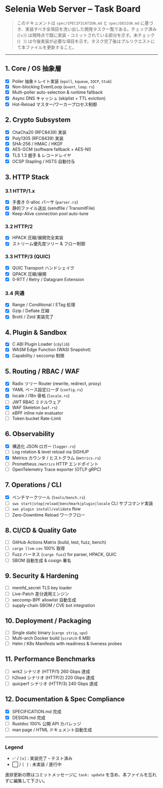 # Selenia Web Server – Task Board

> このドキュメントは `spec/SPECIFICATION.md` と `spec/DESIGN.md` に基づき、実装すべき全項目を洗い出した開発タスク一覧である。チェック済み (`[x]`) は現時点で既に実装・コミットされている部分を示す。未チェック (`[ ]`) は今後実装が必要な項目を示す。タスク完了後はプルリクエストにて本ファイルを更新すること。

---

## 1. Core / OS 抽象層
- [x] Poller 抽象トレイト実装 (`epoll`, `kqueue`, `IOCP`, `Stub`)
- [x] Non-blocking EventLoop (`event_loop.rs`)
- [x] Multi-poller auto-selection & runtime fallback
- [x] Async DNS キャッシュ (skiplist + TTL eviction)
- [x] Hot-Reload マスター/ワーカープロセス制御

## 2. Crypto Subsystem
- [x] ChaCha20 (RFC8439) 実装
- [x] Poly1305 (RFC8439) 実装
- [x] SHA-256 / HMAC / HKDF
- [x] AES-GCM (software fallback + AES-NI)
- [x] TLS 1.3 握手 & レコードレイヤ
- [x] OCSP Stapling / HSTS 自動付与

## 3. HTTP Stack
### 3.1 HTTP/1.x
- [x] 手書き 0-alloc パーサ (`parser.rs`)
- [x] 静的ファイル送出 (sendfile / TransmitFile)
- [x] Keep-Alive connection pool auto-tune

### 3.2 HTTP/2
- [x] HPACK 圧縮/展開完全実装
- [x] ストリーム優先度ツリー & フロー制御

### 3.3 HTTP/3 (QUIC)
- [x] QUIC Transport ハンドシェイク
- [x] QPACK 圧縮/展開
- [x] 0-RTT / Retry / Datagram Extension

### 3.4 共通
- [x] Range / Conditional / ETag 処理
- [x] Gzip / Deflate 圧縮
- [x] Brotli / Zstd 実装完了

## 4. Plugin & Sandbox
- [x] C ABI Plugin Loader (`cdylib`)
- [x] WASM Edge Function (WASI Snapshot)
- [x] Capability / seccomp 制限

## 5. Routing / RBAC / WAF
- [x] Radix ツリー Router (rewrite, redirect, proxy)
- [x] YAML ベース設定ローダ (`config.rs`)
- [x] locale / i18n 骨格 (`locale.rs`)
- [ ] JWT RBAC ミドルウェア
- [x] WAF Skeleton (`waf.rs`)
- [ ] eBPF inline rule evaluator
- [ ] Token bucket Rate-Limit

## 6. Observability
- [x] 構造化 JSON ロガー (`logger.rs`)
- [ ] Log rotation & level reload via SIGHUP
- [x] Metrics カウンタ / ヒストグラム (`metrics.rs`)
- [ ] Prometheus `/metrics` HTTP エンドポイント
- [ ] OpenTelemetry Trace exporter (OTLP gRPC)

## 7. Operations / CLI
- [x] ベンチマークツール (`tools/bench.rs`)
- [ ] `sws start|stop|reload|benchmark|plugin|locale` CLI サブコマンド実装
- [ ] `sws plugin install/validate` flow
- [ ] Zero-Downtime Reload ワークフロー

## 8. CI/CD & Quality Gate
- [ ] GitHub Actions Matrix (build, test, fuzz, bench)
- [ ] `cargo llvm-cov` 100% 取得
- [ ] Fuzz ハーネス (`cargo fuzz`) for parser, HPACK, QUIC
- [ ] SBOM 自動生成 & cosign 署名

## 9. Security & Hardening
- [ ] memfd_secret TLS key loader
- [ ] Live-Patch 差分適用エンジン
- [ ] seccomp-BPF allowlist 自動生成
- [ ] supply-chain SBOM / CVE bot integration

## 10. Deployment / Packaging
- [ ] Single static binary (`cargo strip`, `upx`)
- [ ] Multi-arch Docker build (`scratch` 6 MB)
- [ ] Helm / K8s Manifests with readiness & liveness probes

## 11. Performance Benchmarks
- [ ] wrk2 シナリオ (HTTP/1) 260 Gbps 達成
- [ ] h2load シナリオ (HTTP/2) 220 Gbps 達成
- [ ] quicperf シナリオ (HTTP/3) 240 Gbps 達成

## 12. Documentation & Spec Compliance
- [x] SPECIFICATION.md 完成
- [x] DESIGN.md 完成
- [ ] Rustdoc 100% 公開 API カバレッジ
- [ ] man page / HTML ドキュメント自動生成

---

### Legend
- ✅ / `[x]` : 実装完了・テスト済み
- ⬜️ / `[ ]` : 未実装 / 進行中

進捗更新の際はコミットメッセージに `task: update` を含め、本ファイルを忘れずに編集して下さい。 